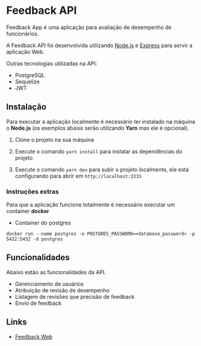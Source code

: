 # Feedback API

Feedback App é uma aplicação para avaliação de desempenho de funcionários.

A Feedback API foi desenvolvida utilizando [Node.js](https://nodejs.org) e [Express](https://expressjs.com) para servir a aplicação Web.

Outras tecnologias utilizadas na API:

- PostgreSQL
- Sequelize
- JWT

## Instalação

Para executar a aplicação localmente é necessário ter instalado na máquina o **Node.js** (os exemplos abaixo serão utilizando **Yarn** mas ele é opcional).

1. Clone o projeto na sua máquina

2. Execute o comando `yarn install` para instalar as dependências do projeto

3. Execute o comando `yarn dev` para subir o projeto localmente, ele está configurando para abrir em `http://localhost:3333`

### Instruções extras

Para que a aplicação funcione totalmente é necessário executar um container **docker**

- Container do postgres

`docker run --name postgres -e POSTGRES_PASSWORD=<database_password> -p 5432:5432 -d postgres`

## Funcionalidades

Abaixo estão as funcionalidades da API.

- Gerenciamento de usuários
- Atribuição de revisão de desempenho
- Listagem de revisões que precisão de feedback
- Envio de feedback

## Links

- [Feedback Web](https://github.com/igorhideki/feedback-web)
